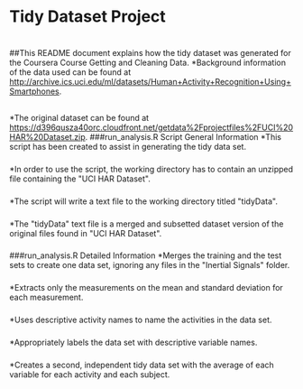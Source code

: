 # Tidy Dataset Project
#
##This README document explains how the tidy dataset was generated for the Coursera Course Getting and Cleaning Data.
*Background information of the data used can be found at <http://archive.ics.uci.edu/ml/datasets/Human+Activity+Recognition+Using+Smartphones>.
##
*The original dataset can be found at <https://d396qusza40orc.cloudfront.net/getdata%2Fprojectfiles%2FUCI%20HAR%20Dataset.zip>. 
###run_analysis.R Script General Information
*This script has been created to assist in generating the tidy data set.
###
*In order to use the script, the working directory has to contain an unzipped file containing the "UCI HAR Dataset".
###
*The script will write a text file to the working directory titled "tidyData".
###
*The "tidyData" text file is a merged and subsetted dataset version of the original files found in "UCI HAR Dataset".
###
###run_analysis.R Detailed Information
*Merges the training and the test sets to create one data set, ignoring any files in the "Inertial Signals" folder.
###
*Extracts only the measurements on the mean and standard deviation for each measurement.
###
*Uses descriptive activity names to name the activities in the data set.
###
*Appropriately labels the data set with descriptive variable names.
###
*Creates a second, independent tidy data set with the average of each variable for each activity and each subject.

